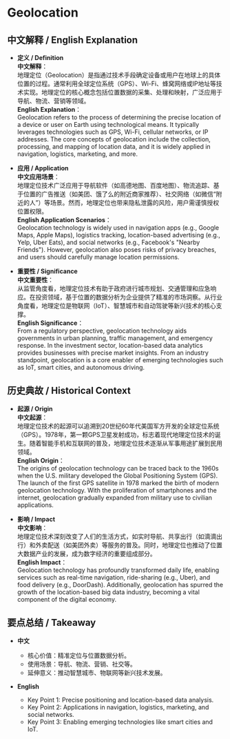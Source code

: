 # Geolocation

## 中文解释 / English Explanation

* **定义 / Definition**  
  **中文解释**：  
  地理定位（Geolocation）是指通过技术手段确定设备或用户在地球上的具体位置的过程。通常利用全球定位系统（GPS）、Wi-Fi、蜂窝网络或IP地址等技术实现。地理定位的核心概念包括位置数据的采集、处理和映射，广泛应用于导航、物流、营销等领域。  
  **English Explanation**：  
  Geolocation refers to the process of determining the precise location of a device or user on Earth using technological means. It typically leverages technologies such as GPS, Wi-Fi, cellular networks, or IP addresses. The core concepts of geolocation include the collection, processing, and mapping of location data, and it is widely applied in navigation, logistics, marketing, and more.

* **应用 / Application**  
  **中文应用场景**：  
  地理定位技术广泛应用于导航软件（如高德地图、百度地图）、物流追踪、基于位置的广告推送（如美团、饿了么的附近商家推荐）、社交网络（如微信“附近的人”）等场景。然而，地理定位也带来隐私泄露的风险，用户需谨慎授权位置权限。  
  **English Application Scenarios**：  
  Geolocation technology is widely used in navigation apps (e.g., Google Maps, Apple Maps), logistics tracking, location-based advertising (e.g., Yelp, Uber Eats), and social networks (e.g., Facebook's "Nearby Friends"). However, geolocation also poses risks of privacy breaches, and users should carefully manage location permissions.

* **重要性 / Significance**  
  **中文重要性**：  
  从监管角度看，地理定位技术有助于政府进行城市规划、交通管理和应急响应。在投资领域，基于位置的数据分析为企业提供了精准的市场洞察。从行业角度看，地理定位是物联网（IoT）、智慧城市和自动驾驶等新兴技术的核心支撑。  
  **English Significance**：  
  From a regulatory perspective, geolocation technology aids governments in urban planning, traffic management, and emergency response. In the investment sector, location-based data analytics provides businesses with precise market insights. From an industry standpoint, geolocation is a core enabler of emerging technologies such as IoT, smart cities, and autonomous driving.

## 历史典故 / Historical Context

* **起源 / Origin**  
  **中文起源**：  
  地理定位技术的起源可以追溯到20世纪60年代美国军方开发的全球定位系统（GPS）。1978年，第一颗GPS卫星发射成功，标志着现代地理定位技术的诞生。随着智能手机和互联网的普及，地理定位技术逐渐从军事用途扩展到民用领域。  
  **English Origin**：  
  The origins of geolocation technology can be traced back to the 1960s when the U.S. military developed the Global Positioning System (GPS). The launch of the first GPS satellite in 1978 marked the birth of modern geolocation technology. With the proliferation of smartphones and the internet, geolocation gradually expanded from military use to civilian applications.

* **影响 / Impact**  
  **中文影响**：  
  地理定位技术深刻改变了人们的生活方式，如实时导航、共享出行（如滴滴出行）和外卖配送（如美团外卖）等服务的普及。同时，地理定位也推动了位置大数据产业的发展，成为数字经济的重要组成部分。  
  **English Impact**：  
  Geolocation technology has profoundly transformed daily life, enabling services such as real-time navigation, ride-sharing (e.g., Uber), and food delivery (e.g., DoorDash). Additionally, geolocation has spurred the growth of the location-based big data industry, becoming a vital component of the digital economy.

## 要点总结 / Takeaway

* **中文**  
  - 核心价值：精准定位与位置数据分析。  
  - 使用场景：导航、物流、营销、社交等。  
  - 延伸意义：推动智慧城市、物联网等新兴技术发展。  

* **English**  
  - Key Point 1: Precise positioning and location-based data analysis.  
  - Key Point 2: Applications in navigation, logistics, marketing, and social networks.  
  - Key Point 3: Enabling emerging technologies like smart cities and IoT.